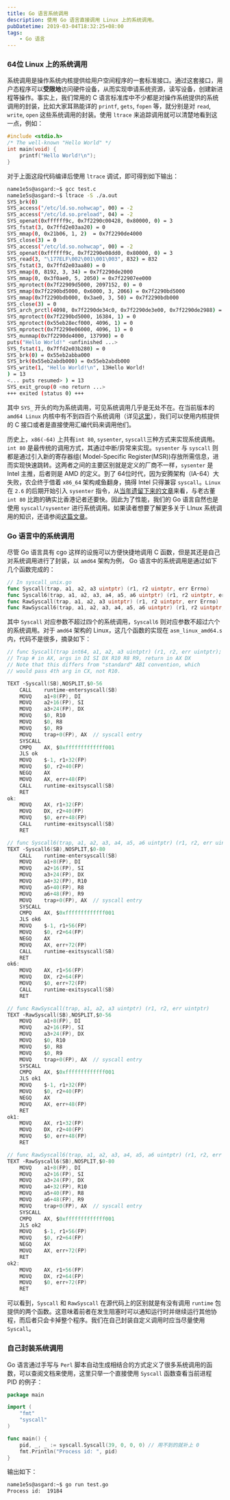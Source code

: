 ```yaml
---
title: Go 语言系统调用
description: 使用 Go 语言直接调用 Linux 上的系统调用。
pubDatetime: 2019-03-04T18:32:25+08:00
tags:
    - Go 语言
---
```


### 64位 Linux 上的系统调用

系统调用是操作系统内核提供给用户空间程序的一套标准接口。通过这套接口，用户态程序可以**受限地**访问硬件设备，从而实现申请系统资源，读写设备，创建新进程等操作。事实上，我们常用的 C 语言标准库中不少都是对操作系统提供的系统调用的封装，比如大家耳熟能详的 `printf`, `gets`, `fopen` 等，就分别是对 `read`, `write`, `open` 这些系统调用的封装。使用 `ltrace` 来追踪调用就可以清楚地看到这一点，例如：

<!--more-->

```c
#include <stdio.h>
/* The well-known "Hello World" */
int main(void) {
    printf("Hello World!\n");
}
```
对于上面这段代码编译后使用 `ltrace` 调试，即可得到如下输出：
```bash
name1e5s@asgard:~$ gcc test.c 
name1e5s@asgard:~$ ltrace -S ./a.out 
SYS_brk(0)                                                                                                           = 0x55eb2abba000
SYS_access("/etc/ld.so.nohwcap", 00) = -2
SYS_access("/etc/ld.so.preload", 04) = -2
SYS_openat(0xffffff9c, 0x7f2290c00428, 0x80000, 0) = 3
SYS_fstat(3, 0x7ffd2e03aa20) = 0
SYS_mmap(0, 0x21b06, 1, 2)  = 0x7f2290de4000
SYS_close(3) = 0
SYS_access("/etc/ld.so.nohwcap", 00) = -2
SYS_openat(0xffffff9c, 0x7f2290e08dd0, 0x80000, 0) = 3
SYS_read(3, "\177ELF\002\001\001\003", 832) = 832
SYS_fstat(3, 0x7ffd2e03aa80) = 0
SYS_mmap(0, 8192, 3, 34) = 0x7f2290de2000
SYS_mmap(0, 0x3f0ae0, 5, 2050) = 0x7f22907ee000
SYS_mprotect(0x7f22909d5000, 2097152, 0) = 0
SYS_mmap(0x7f2290bd5000, 0x6000, 3, 2066) = 0x7f2290bd5000
SYS_mmap(0x7f2290bdb000, 0x3ae0, 3, 50) = 0x7f2290bdb000
SYS_close(3) = 0
SYS_arch_prctl(4098, 0x7f2290de34c0, 0x7f2290de3e00, 0x7f2290de2988) = 0
SYS_mprotect(0x7f2290bd5000, 16384, 1) = 0
SYS_mprotect(0x55eb28ecf000, 4096, 1) = 0
SYS_mprotect(0x7f2290e06000, 4096, 1) = 0
SYS_munmap(0x7f2290de4000, 137990) = 0
puts("Hello World!" <unfinished ...>
SYS_fstat(1, 0x7ffd2e03b280) = 0
SYS_brk(0) = 0x55eb2abba000
SYS_brk(0x55eb2abdb000) = 0x55eb2abdb000
SYS_write(1, "Hello World!\n", 13Hello World!
) = 13
<... puts resumed> ) = 13
SYS_exit_group(0 <no return ...>
+++ exited (status 0) +++
```
其中 `SYS_` 开头的均为系统调用，可见系统调用几乎是无处不在。在当前版本的 `amd64 Linux` 内核中有不到四百个系统调用（详见[这里](https://github.com/torvalds/linux/blob/master/arch/x86/entry/syscalls/syscall_64.tbl)），我们可以使用内核提供的 C 接口或者是直接使用汇编代码来调用他们。

历史上，`x86(-64)` 上共有`int 80`, `sysenter`, `syscall`三种方式来实现系统调用。`int 80` 是最传统的调用方式，其通过中断/异常来实现。`sysenter` 与 `syscall` 则都是通过引入新的寄存器组( Model-Specific Register(MSR))存放所需信息，进而实现快速跳转。这两者之间的主要区别就是定义的厂商不一样，`sysenter` 是 Intel 主推，后者则是 AMD 的定义。到了 64位时代，因为安腾架构（IA-64）大失败，农企终于借着 `x86_64` 架构咸鱼翻身，搞得 Intel 只得兼容 `syscall`。`Linux` 在 `2.6` 的后期开始引入 `sysenter` 指令，从[当年遗留下来的文章](https://www.ibm.com/developerworks/cn/linux/kernel/l-k26ncpu/index.html)来看，与老古董 `int 80` 比跑的确实比香港记者还要快。因此为了性能，我们的 Go 语言自然也是使用 `syscall/sysenter` 进行系统调用。如果读者想要了解更多关于 LInux 系统调用的知识，还请参阅[这篇文章](https://blog.packagecloud.io/eng/2016/04/05/the-definitive-guide-to-linux-system-calls/)。

### Go 语言中的系统调用

尽管 Go 语言具有 cgo 这样的设施可以方便快捷地调用 C 函数，但是其还是自己对系统调用进行了封装，以 `amd64` 架构为例， Go 语言中的系统调用是通过如下几个函数完成的：
```go
// In syscall_unix.go
func Syscall(trap, a1, a2, a3 uintptr) (r1, r2 uintptr, err Errno)
func Syscall6(trap, a1, a2, a3, a4, a5, a6 uintptr) (r1, r2 uintptr, err Errno)
func RawSyscall(trap, a1, a2, a3 uintptr) (r1, r2 uintptr, err Errno)
func RawSyscall6(trap, a1, a2, a3, a4, a5, a6 uintptr) (r1, r2 uintptr, err Errno)
```
其中 `Syscall` 对应参数不超过四个的系统调用，`Syscall6` 则对应参数不超过六个的系统调用。对于 `amd64` 架构的 Linux，这几个函数的实现在 `asm_linux_amd64.s` 内，代码不是很多，摘录如下：
```go
// func Syscall(trap int64, a1, a2, a3 uintptr) (r1, r2, err uintptr);
// Trap # in AX, args in DI SI DX R10 R8 R9, return in AX DX
// Note that this differs from "standard" ABI convention, which
// would pass 4th arg in CX, not R10.

TEXT ·Syscall(SB),NOSPLIT,$0-56
	CALL	runtime·entersyscall(SB)
	MOVQ	a1+8(FP), DI
	MOVQ	a2+16(FP), SI
	MOVQ	a3+24(FP), DX
	MOVQ	$0, R10
	MOVQ	$0, R8
	MOVQ	$0, R9
	MOVQ	trap+0(FP), AX	// syscall entry
	SYSCALL
	CMPQ	AX, $0xfffffffffffff001
	JLS	ok
	MOVQ	$-1, r1+32(FP)
	MOVQ	$0, r2+40(FP)
	NEGQ	AX
	MOVQ	AX, err+48(FP)
	CALL	runtime·exitsyscall(SB)
	RET
ok:
	MOVQ	AX, r1+32(FP)
	MOVQ	DX, r2+40(FP)
	MOVQ	$0, err+48(FP)
	CALL	runtime·exitsyscall(SB)
	RET

// func Syscall6(trap, a1, a2, a3, a4, a5, a6 uintptr) (r1, r2, err uintptr)
TEXT ·Syscall6(SB),NOSPLIT,$0-80
	CALL	runtime·entersyscall(SB)
	MOVQ	a1+8(FP), DI
	MOVQ	a2+16(FP), SI
	MOVQ	a3+24(FP), DX
	MOVQ	a4+32(FP), R10
	MOVQ	a5+40(FP), R8
	MOVQ	a6+48(FP), R9
	MOVQ	trap+0(FP), AX	// syscall entry
	SYSCALL
	CMPQ	AX, $0xfffffffffffff001
	JLS	ok6
	MOVQ	$-1, r1+56(FP)
	MOVQ	$0, r2+64(FP)
	NEGQ	AX
	MOVQ	AX, err+72(FP)
	CALL	runtime·exitsyscall(SB)
	RET
ok6:
	MOVQ	AX, r1+56(FP)
	MOVQ	DX, r2+64(FP)
	MOVQ	$0, err+72(FP)
	CALL	runtime·exitsyscall(SB)
	RET

// func RawSyscall(trap, a1, a2, a3 uintptr) (r1, r2, err uintptr)
TEXT ·RawSyscall(SB),NOSPLIT,$0-56
	MOVQ	a1+8(FP), DI
	MOVQ	a2+16(FP), SI
	MOVQ	a3+24(FP), DX
	MOVQ	$0, R10
	MOVQ	$0, R8
	MOVQ	$0, R9
	MOVQ	trap+0(FP), AX	// syscall entry
	SYSCALL
	CMPQ	AX, $0xfffffffffffff001
	JLS	ok1
	MOVQ	$-1, r1+32(FP)
	MOVQ	$0, r2+40(FP)
	NEGQ	AX
	MOVQ	AX, err+48(FP)
	RET
ok1:
	MOVQ	AX, r1+32(FP)
	MOVQ	DX, r2+40(FP)
	MOVQ	$0, err+48(FP)
	RET

// func RawSyscall6(trap, a1, a2, a3, a4, a5, a6 uintptr) (r1, r2, err uintptr)
TEXT ·RawSyscall6(SB),NOSPLIT,$0-80
	MOVQ	a1+8(FP), DI
	MOVQ	a2+16(FP), SI
	MOVQ	a3+24(FP), DX
	MOVQ	a4+32(FP), R10
	MOVQ	a5+40(FP), R8
	MOVQ	a6+48(FP), R9
	MOVQ	trap+0(FP), AX	// syscall entry
	SYSCALL
	CMPQ	AX, $0xfffffffffffff001
	JLS	ok2
	MOVQ	$-1, r1+56(FP)
	MOVQ	$0, r2+64(FP)
	NEGQ	AX
	MOVQ	AX, err+72(FP)
	RET
ok2:
	MOVQ	AX, r1+56(FP)
	MOVQ	DX, r2+64(FP)
	MOVQ	$0, err+72(FP)
	RET
```

可以看到，`Syscall` 和 `RawSyscall` 在源代码上的区别就是有没有调用 `runtime` 包提供的两个函数。这意味着前者在发生阻塞时可以通知运行时并继续运行其他协 程，而后者只会卡掉整个程序。我们在自己封装自定义调用时应当尽量使用 `Syscall`。

### 自己封装系统调用

Go 语言通过手写与 `Perl` 脚本自动生成相结合的方式定义了很多系统调用的函数，可以查阅文档来使用，这里只举一个直接使用 `Syscall` 函数查看当前进程 PID 的例子：

```go
package main

import (
    "fmt"
    "syscall"
)

func main() {
    pid, _, _ := syscall.Syscall(39, 0, 0, 0) // 用不到的就补上 0
    fmt.Println("Process id: ", pid)
}
```
输出如下：
```bash
name1e5s@asgard:~$ go run test.go 
Process id:  19184
```